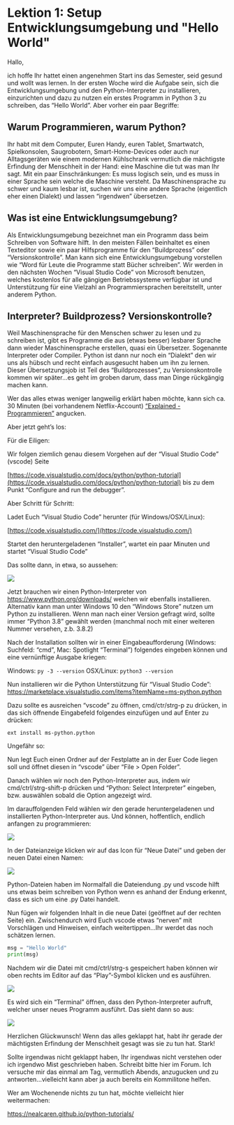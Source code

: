 # Lektion 1: Setup Entwicklungsumgebung und "Hello World"

Hallo,

ich hoffe Ihr hattet einen angenehmen Start ins das Semester, seid gesund und wollt was lernen. In der ersten Woche wird die Aufgabe sein, 
sich die Entwicklungsumgebung und den Python-Interpreter zu installieren, einzurichten und dazu zu nutzen ein erstes Programm in Python 3 
zu schreiben, das “Hello World”. Aber vorher ein paar Begriffe:

## Warum Programmieren, warum Python?

Ihr habt mit dem Computer, Euren Handy, euren Tablet, Smartwatch, Spielkonsolen, Saugrobotern, Smart-Home-Devices oder auch nur 
Alltagsgeräten wie einem modernen Kühlschrank vermutlich die mächtigste Erfindung der Menschheit in der Hand: eine Maschine die 
tut was man Ihr sagt. Mit ein paar Einschränkungen: Es muss logisch sein, und es muss in einer Sprache sein welche die Maschine versteht. 
Da Maschinensprache zu schwer und kaum lesbar ist, suchen wir uns eine andere Sprache (eigentlich eher einen Dialekt) und lassen 
“irgendwen” übersetzen.

## Was ist eine Entwicklungsumgebung?

Als Entwicklungsumgebung bezeichnet man ein Programm dass beim Schreiben von Software hilft. In den meisten Fällen beinhaltet es einen 
Texteditor sowie ein paar Hilfsprogramme für den “Buildprozess” oder “Versionskontrolle”. Man kann sich eine Entwicklungsumgebung vorstellen wie 
“Word für Leute die Programme statt Bücher schreiben”. Wir werden in den nächsten Wochen “Visual Studio Code” von Microsoft benutzen, 
welches kostenlos für alle gängigen Betriebssysteme verfügbar ist und Unterstützung für eine Vielzahl an Programmiersprachen bereitstellt, 
unter anderem Python.

## Interpreter? Buildprozess? Versionskontrolle?

Weil Maschinensprache für den Menschen schwer zu lesen und zu schreiben ist, gibt es Programme die aus (etwas besser) lesbarer Sprache 
dann wieder Maschinensprache erstellen, quasi ein Übersetzer. Sogenannte Interpreter oder Compiler. Python ist dann nur noch ein “Dialekt” 
den wir uns als hübsch und recht einfach ausgesucht haben um ihn zu lernen. Dieser Übersetzungsjob ist Teil des “Buildprozesses”, 
zu Versionskontrolle kommen wir später...es geht im groben darum, dass man Dinge rückgängig machen kann.

Wer das alles etwas weniger langweilig erklärt haben möchte, kann sich ca. 30 Minuten (bei vorhandenem Netflix-Account) [“Explained - Programmieren”](https://www.netflix.com/watch/81097620) angucken. 

Aber jetzt geht’s los:

Für die Eiligen:

Wir folgen ziemlich genau diesem Vorgehen auf der “Visual Studio Code” (vscode) Seite

[https://code.visualstudio.com/docs/python/python-tutorial](https://code.visualstudio.com/docs/python/python-tutorial) bis zu dem Punkt “Configure and run the debugger”.

Aber Schritt für Schritt:

Ladet Euch “Visual Studio Code” herunter (für Windows/OSX/Linux):

[https://code.visualstudio.com/](https://code.visualstudio.com/)

Startet den heruntergeladenen “Installer”, wartet ein paar Minuten und startet “Visual Studio Code”

Das sollte dann, in etwa, so aussehen:

![](<https://code.visualstudio.com/assets/docs/getstarted/tips-and-tricks/welcome_page.png>)

Jetzt brauchen wir einen Python-Interpreter von <https://www.python.org/downloads/> welchen wir ebenfalls installieren. 
Alternativ kann man unter Windows 10 den “Windows Store” nutzen um Python zu installieren. Wenn man nach einer Version gefragt wird, 
sollte immer “Python 3.8” gewählt werden (manchmal noch mit einer weiteren Nummer versehen, z.b. 3.8.2)

Nach der Installation sollten wir in einer Eingabeaufforderung (Windows: Suchfeld: “cmd”, Mac: Spotlight “Terminal”) 
folgendes eingeben können und eine vernünftige Ausgabe kriegen:

Windows: `py -3 --version`
OSX/Linux: `python3 --version`

Nun installieren wir die Python Unterstützung für “Visual Studio Code”: <https://marketplace.visualstudio.com/items?itemName=ms-python.python>

Dazu sollte es ausreichen “vscode” zu öffnen, cmd/ctr/strg-p zu drücken, in das sich öffnende Eingabefeld folgendes einzufügen und auf Enter zu drücken:

`ext install ms-python.python`

Ungefähr so:

Nun legt Euch einen Ordner auf der Festplatte an in der Euer Code liegen soll und öffnet diesen in “vscode” über “File > Open Folder”.

Danach wählen wir noch den Python-Interpreter aus, indem wir cmd/ctrl/strg-shift-p drücken und “Python: Select Interpreter” eingeben, 
bzw. auswählen sobald die Option angezeigt wird.

Im darauffolgenden Feld wählen wir den gerade heruntergeladenen und installierten Python-Interpreter aus. Und können, hoffentlich, 
endlich anfangen zu programmieren:

![](<https://code.visualstudio.com/assets/docs/python/tutorial/toolbar-new-file.png>)

In der Dateianzeige klicken wir auf das Icon für “Neue Datei” und geben der neuen Datei einen Namen:

![](<https://code.visualstudio.com/assets/docs/python/tutorial/hello-py-file-created.png>)

Python-Dateien haben im Normalfall die Dateiendung .py und vscode hilft uns etwas beim schreiben von Python wenn es anhand der Endung
 erkennt, dass es sich um eine .py Datei handelt.

Nun fügen wir folgenden Inhalt in die neue Datei (geöffnet auf der rechten Seite) ein. Zwischendurch wird Euch vscode etwas “nerven” mit Vorschlägen 
und Hinweisen, einfach weitertippen...Ihr werdet das noch schätzen lernen.

```python
msg = "Hello World"
print(msg)
```

Nachdem wir die Datei mit cmd/ctrl/strg-s gespeichert haben können wir oben rechts im Editor auf das “Play”-Symbol klicken und es ausführen. 

![](<https://code.visualstudio.com/assets/docs/python/tutorial/run-python-file-in-terminal-button.png>)

Es wird sich ein “Terminal” öffnen, dass den Python-Interpreter aufruft, welcher unser neues Programm ausführt. Das sieht dann so aus:

![](<https://code.visualstudio.com/assets/docs/python/tutorial/output-in-terminal.png>)

Herzlichen Glückwunsch! Wenn das alles geklappt hat, habt ihr gerade der mächtigsten Erfindung der Menschheit gesagt was sie zu tun hat. 
Stark!

Sollte irgendwas nicht geklappt haben, Ihr irgendwas nicht verstehen oder ich irgendwo Mist geschrieben haben. Schreibt bitte hier im Forum. 
Ich versuche mir das einmal am Tag, vermutlich Abends, anzugucken und zu antworten...vielleicht kann aber ja auch bereits ein Kommilitone helfen.

Wer am Wochenende nichts zu tun hat, möchte vielleicht hier weitermachen:

<https://nealcaren.github.io/python-tutorials/>
